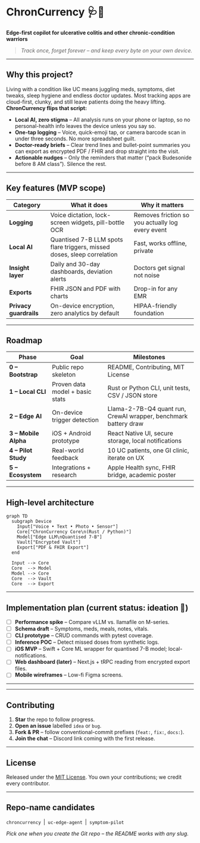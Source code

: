 # ChronCurrency 🩺📲
**Edge-first copilot for ulcerative colitis and other chronic-condition warriors**

> _Track once, forget forever – and keep every byte on your own device._

---

## Why this project?
Living with a condition like UC means juggling meds, symptoms, diet tweaks, sleep hygiene and endless doctor updates. Most tracking apps are cloud-first, clunky, and still leave patients doing the heavy lifting. **ChronCurrency flips that script:**

* **Local AI, zero stigma** – All analysis runs on your phone or laptop, so no personal-health info leaves the device unless you say so.  
* **One-tap logging** – Voice, quick-emoji tap, or camera barcode scan in under three seconds. No more spreadsheet guilt.  
* **Doctor-ready briefs** – Clear trend lines and bullet-point summaries you can export as encrypted PDF / FHIR and drop straight into the visit.  
* **Actionable nudges** – Only the reminders that matter (“pack Budesonide before 8 AM class”). Silence the rest.  

---

## Key features (MVP scope)

| Category | What it does | Why it matters |
| -------- | ------------ | -------------- |
| **Logging** | Voice dictation, lock-screen widgets, pill-bottle OCR | Removes friction so you actually log every event |
| **Local AI** | Quantised 7-B LLM spots flare triggers, missed doses, sleep correlation | Fast, works offline, private |
| **Insight layer** | Daily and 30-day dashboards, deviation alerts | Doctors get signal not noise |
| **Exports** | FHIR JSON and PDF with charts | Drop-in for any EMR |
| **Privacy guardrails** | On-device encryption, zero analytics by default | HIPAA-friendly foundation |

---

## Roadmap

| Phase | Goal | Milestones |
| ----- | ---- | ---------- |
| **0 – Bootstrap** | Public repo skeleton | README, Contributing, MIT License |
| **1 – Local CLI** | Proven data model + basic stats | Rust or Python CLI, unit tests, CSV / JSON store |
| **2 – Edge AI** | On-device trigger detection | Llama-2-7B-Q4 quant run, CrewAI wrapper, benchmark battery draw |
| **3 – Mobile Alpha** | iOS + Android prototype | React Native UI, secure storage, local notifications |
| **4 – Pilot Study** | Real-world feedback | 10 UC patients, one GI clinic, iterate on UX |
| **5 – Ecosystem** | Integrations + research | Apple Health sync, FHIR bridge, academic poster |

---

## High-level architecture

```mermaid
graph TD
  subgraph Device
    Input["Voice • Text • Photo • Sensor"]
    Core["ChronCurrency Core\n(Rust / Python)"]
    Model["Edge LLM\nQuantised 7-B"]
    Vault["Encrypted Vault"]
    Export["PDF & FHIR Export"]
  end

  Input --> Core
  Core  --> Model
  Model --> Core
  Core  --> Vault
  Core  --> Export
```
---

## Implementation plan (current status: **ideation 🧠**)

- [ ] **Performance spike** – Compare vLLM vs. llamafile on M-series.  
- [ ] **Schema draft** – Symptoms, meds, meals, notes, vitals.  
- [ ] **CLI prototype** – CRUD commands with pytest coverage.  
- [ ] **Inference POC** – Detect missed doses from synthetic logs.  
- [ ] **iOS MVP** – Swift + Core ML wrapper for quantised 7-B model; local-notifications.  
- [ ] **Web dashboard (later)** – Next.js + tRPC reading from encrypted export files.  
- [ ] **Mobile wireframes** – Low-fi Figma screens.  

---

---

## Contributing

1. **Star** the repo to follow progress.  
2. **Open an issue** labelled `idea` or `bug`.  
3. **Fork & PR** – follow conventional-commit prefixes (`feat:`, `fix:`, `docs:`).  
4. **Join the chat** – Discord link coming with the first release.  

---

## License

Released under the [MIT License](LICENSE). You own your contributions; we credit every contributor.

---

## Repo-name candidates

`chroncurrency` | `uc-edge-agent` | `symptom-pilot`

*Pick one when you create the Git repo – the README works with any slug.*
